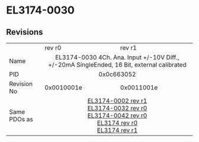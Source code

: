 # EL3174-0030

## Revisions
<table>
<tr>
<td></td>
<td>rev r0</td>
<td>rev r1</td>
</tr>
<tr>
<td>Name</td>
<td colspan=2 align="center">EL3174-0030 4Ch. Ana. Input +/-10V Diff., +/-20mA SingleEnded, 16 Bit, external calibrated</td>
</tr>
<tr>
<td>PID</td>
<td colspan=2 align="center">0x0c663052</td>
</tr>
<tr>
<td>Revision No</td>
<td>0x0010001e</td>
<td>0x0011001e</td>
</tr>
<tr>
<td>Same PDOs as</td>
<td colspan=2 align="center"><a href="EL3174-0002.md">EL3174-0002 rev r1</a><br/><a href="EL3174-0032.md">EL3174-0032 rev r0</a><br/><a href="EL3174-0042.md">EL3174-0042 rev r0</a><br/><a href="EL3174.md">EL3174 rev r0</a><br/><a href="EL3174.md">EL3174 rev r1</a></td>
</tr>
</table>
